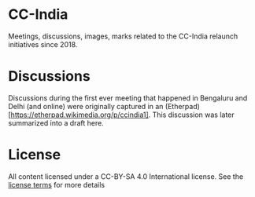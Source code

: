 # CC-India
Meetings, discussions, images, marks related to the CC-India relaunch initiatives since 2018.

# Discussions
Discussions during the first ever meeting that happened in Bengaluru and Delhi (and online) were originally captured in an (Etherpad)[https://etherpad.wikimedia.org/p/ccindia1]. This discussion was later summarized into a draft here.

# License
All content licensed under a CC-BY-SA 4.0 International license. See the [license terms](https://github.com/ofdn/CC-India/blob/master/LICENSE.md) for more details
